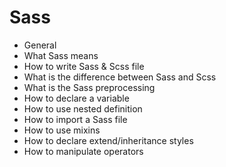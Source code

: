 # Sass

-    General
-    What Sass means
-    How to write Sass & Scss file
-    What is the difference between Sass and Scss
-    What is the Sass preprocessing
-    How to declare a variable
-    How to use nested definition
-    How to import a Sass file
-    How to use mixins
-   How to declare extend/inheritance styles
-   How to manipulate operators
